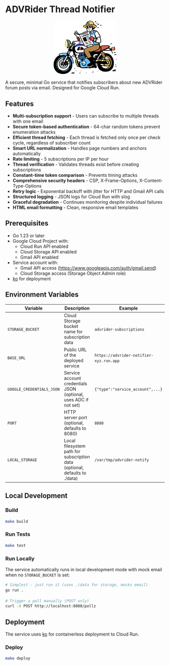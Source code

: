 # ADVRider Thread Notifier

<p align="center">
  <img src="media/logo.png" alt="ADVRider Notifier Logo" width="200">
</p>

A secure, minimal Go service that notifies subscribers about new ADVRider forum posts via email. Designed for Google Cloud Run.

## Features

- **Multi-subscription support** - Users can subscribe to multiple threads with one email
- **Secure token-based authentication** - 64-char random tokens prevent enumeration attacks
- **Efficient thread fetching** - Each thread is fetched only once per check cycle, regardless of subscriber count
- **Smart URL normalization** - Handles page numbers and anchors automatically
- **Rate limiting** - 5 subscriptions per IP per hour
- **Thread verification** - Validates threads exist before creating subscriptions
- **Constant-time token comparison** - Prevents timing attacks
- **Comprehensive security headers** - CSP, X-Frame-Options, X-Content-Type-Options
- **Retry logic** - Exponential backoff with jitter for HTTP and Gmail API calls
- **Structured logging** - JSON logs for Cloud Run with slog
- **Graceful degradation** - Continues monitoring despite individual failures
- **HTML email formatting** - Clean, responsive email templates

## Prerequisites

- Go 1.23 or later
- Google Cloud Project with:
  - Cloud Run API enabled
  - Cloud Storage API enabled
  - Gmail API enabled
- Service account with:
  - Gmail API access (https://www.googleapis.com/auth/gmail.send)
  - Cloud Storage access (Storage Object Admin role)
- [ko](https://ko.build/) for deployment

## Environment Variables

| Variable | Description | Example |
|----------|-------------|---------|
| `STORAGE_BUCKET` | Cloud Storage bucket name for subscription data | `advrider-subscriptions` |
| `BASE_URL` | Public URL of the deployed service | `https://advrider-notifier-xyz.run.app` |
| `GOOGLE_CREDENTIALS_JSON` | Service account credentials JSON (optional, uses ADC if not set) | `{"type":"service_account",...}` |
| `PORT` | HTTP server port (optional, defaults to 8080) | `8080` |
| `LOCAL_STORAGE` | Local filesystem path for subscription data (optional, defaults to ./data) | `/var/tmp/advrider-notify` |

## Local Development

### Build

```bash
make build
```

### Run Tests

```bash
make test
```

### Run Locally

The service automatically runs in local development mode with mock email when no `STORAGE_BUCKET` is set:

```bash
# Simplest - just run it (uses ./data for storage, mocks email)
go run .

# Trigger a poll manually (POST only)
curl -X POST http://localhost:8080/pollz
```

## Deployment

The service uses [ko](https://ko.build/) for containerless deployment to Cloud Run.

### Deploy

```bash
make deploy
```
